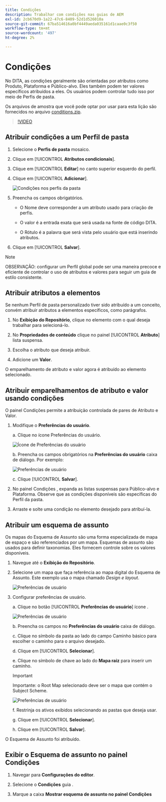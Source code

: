 ```yaml
---
title: Condições
description: Trabalhar com condições nas guias de AEM
exl-id: 2cb670d9-1a22-47c6-8409-52d1d526010a
source-git-commit: 67ba514616a0bf4449aeda035161d1caae0c3f50
workflow-type: tm+mt
source-wordcount: '497'
ht-degree: 2%

---
```


# Condições

No DITA, as condições geralmente são orientadas por atributos como Produto, Plataforma e Público-alvo. Eles também podem ter valores específicos atribuídos a eles. Os usuários podem controlar tudo isso por meio de Perfis de pasta.

Os arquivos de amostra que você pode optar por usar para esta lição são fornecidos no arquivo [conditions.zip](assets/conditions.zip).

>[!VIDEO](https://video.tv.adobe.com/v/342755?quality=12&learn=on)

## Atribuir condições a um Perfil de pasta

1. Selecione o **Perfis de pasta** mosaico.

1. Clique em [!UICONTROL **Atributos condicionais**].

1. Clique em [!UICONTROL **Editar**] no canto superior esquerdo do perfil.

1. Clique em [!UICONTROL **Adicionar**].

   ![Condições nos perfis da pasta](images/lesson-13/add-name.png)

1. Preencha os campos obrigatórios.

   - O Nome deve corresponder a um atributo usado para criação de perfis.

   - O valor é a entrada exata que será usada na fonte de código DITA.

   - O Rótulo é a palavra que será vista pelo usuário que está inserindo atributos.

1. Clique em [!UICONTROL **Salvar**].

>[!NOTE]
>
>OBSERVAÇÃO: configurar um Perfil global pode ser uma maneira precoce e eficiente de controlar o uso de atributos e valores para seguir um guia de estilo consistente.

## Atribuir atributos a elementos

Se nenhum Perfil de pasta personalizado tiver sido atribuído a um conceito, convém atribuir atributos a elementos específicos, como parágrafos.

1. No **Exibição do Repositório**, clique no elemento com o qual deseja trabalhar para selecioná-lo.

1. No **Propriedades de conteúdo** clique no painel [!UICONTROL **Atributo**] lista suspensa.

1. Escolha o atributo que deseja atribuir.

1. Adicione um **Valor**.

O emparelhamento de atributo e valor agora é atribuído ao elemento selecionado.

## Atribuir emparelhamentos de atributo e valor usando condições

O painel Condições permite a atribuição controlada de pares de Atributo e Valor.

1. Modifique o **Preferências do usuário**.

   a. Clique no ícone Preferências do usuário.

   ![Ícone de Preferências do usuário](images/lesson-13/user-prefs-icon.png)

   b. Preencha os campos obrigatórios na **Preferências do usuário** caixa de diálogo. Por exemplo:

   ![Preferências de usuário](images/lesson-13/user-preferences.png)

   c. Clique [!UICONTROL **Salvar**].

1. No painel Condições , expanda as listas suspensas para Público-alvo e Plataforma. Observe que as condições disponíveis são específicas do Perfil da pasta.

1. Arraste e solte uma condição no elemento desejado para atribuí-la.

## Atribuir um esquema de assunto

Os mapas do Esquema de Assunto são uma forma especializada de mapa de espaço e são referenciados por um mapa. Esquemas de assunto são usados para definir taxonomias. Eles fornecem controle sobre os valores disponíveis.

1. Navegue até o **Exibição do Repositório**.

1. Selecione um mapa que faça referência ao mapa digital do Esquema de Assunto. Este exemplo usa o mapa chamado _Design e layout_.

   ![Preferências de usuário](images/lesson-13/subject-scheme-map.png)

1. Configurar preferências de usuário.

   a. Clique no botão [!UICONTROL **Preferências do usuário**] ícone .

   ![Preferências de usuário](images/lesson-13/user-prefs-icon-2.png)

   b. Preencha os campos no **Preferências do usuário** caixa de diálogo.

   c. Clique no símbolo da pasta ao lado do campo Caminho básico para escolher o caminho para o arquivo desejado.

   d. Clique em [!UICONTROL **Selecionar**].

   e. Clique no símbolo de chave ao lado do **Mapa raiz** para inserir um caminho.

   >[!IMPORTANT]
   >
   >Importante: o Root Map selecionado deve ser o mapa que contém o Subject Scheme.

   ![Preferências de usuário](images/lesson-13/user-preferences-2.png)

   f. Restrinja os ativos exibidos selecionando as pastas que deseja usar.

   g. Clique em [!UICONTROL **Selecionar**].

   h. Clique em [!UICONTROL **Salvar**].

O Esquema de Assunto foi atribuído.

## Exibir o Esquema de assunto no painel Condições

1. Navegar para **Configurações do editor**.

1. Selecione o **Condições** guia .

1. Marque a caixa **Mostrar esquema de assunto no painel Condições**
